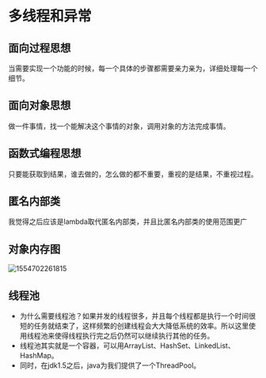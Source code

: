# 多线程和异常
## 面向过程思想
当需要实现一个功能的时候，每一个具体的步骤都需要亲力亲为，详细处理每一个细节。
## 面向对象思想
做一件事情，找一个能解决这个事情的对象，调用对象的方法完成事情。
## 函数式编程思想
只要能获取到结果，谁去做的，怎么做的都不重要，重视的是结果，不重视过程。
## 匿名内部类
我觉得之后应该是lambda取代匿名内部类，并且比匿名内部类的使用范围更广
## 对象内存图
![1554702261815](C:\Users\zhangjie\AppData\Roaming\Typora\typora-user-images\1554702261815.png)
## 线程池
- 为什么需要线程池？如果并发的线程很多，并且每个线程都是执行一个时间很短的任务就结束了，这样频繁的创建线程会大大降低系统的效率。所以这里使用线程池来使得线程执行完之后仍然可以继续执行其他的任务。
- 线程池其实就是一个容器，可以用ArrayList、HashSet、LinkedList、HashMap。
- 同时，在jdk1.5之后，java为我们提供了一个ThreadPool。
